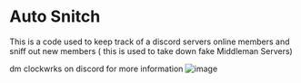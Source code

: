 # Auto Snitch
This is a code used to keep track of a discord servers online members and sniff out new members ( this is used to take down fake Middleman Servers)

dm clockwrks on discord for more information
![image](https://media.discordapp.net/attachments/1091409313064550553/1166917195394207834/image.png?ex=654c3b53&is=6539c653&hm=bbeb0e31f8773ffd83083f8b8deafb0bf909dbf9fb4ce9e3c5d3317b3e255987&=&width=259&height=216)
